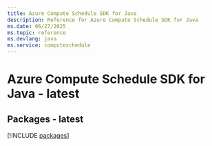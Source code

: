 ```yaml
---
title: Azure Compute Schedule SDK for Java
description: Reference for Azure Compute Schedule SDK for Java
ms.date: 06/27/2025
ms.topic: reference
ms.devlang: java
ms.service: computeschedule
---
```

# Azure Compute Schedule SDK for Java - latest
## Packages - latest
[!INCLUDE [packages](compute-schedule-index.md)]